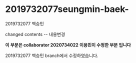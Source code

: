 # 2019732077seungmin-baek-
2019732077 백승민

changed contents -- 내용변경

**이 부분은 collaborator 2020734022 이용민이 수정한 부분 입니다**

2019732077 백승민 branch에서 수정하였습니다. 
